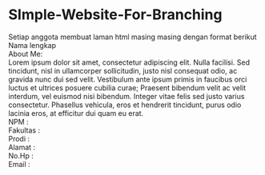 # SImple-Website-For-Branching
Setiap anggota membuat laman html masing masing dengan format berikut  
Nama lengkap  
About Me:  
Lorem ipsum dolor sit amet, consectetur adipiscing elit. Nulla facilisi. Sed tincidunt, nisl in ullamcorper sollicitudin, justo nisl consequat odio, ac gravida nunc dui sed velit. Vestibulum ante ipsum primis in faucibus orci luctus et ultrices posuere cubilia curae; Praesent bibendum velit ac velit interdum, vel euismod nisi bibendum. Integer vitae felis sed justo varius consectetur. Phasellus vehicula, eros et hendrerit tincidunt, purus odio lacinia eros, at efficitur dui quam eu erat.  
NPM :  
Fakultas :  
Prodi :   
Alamat :  
No.Hp :  
Email :  
